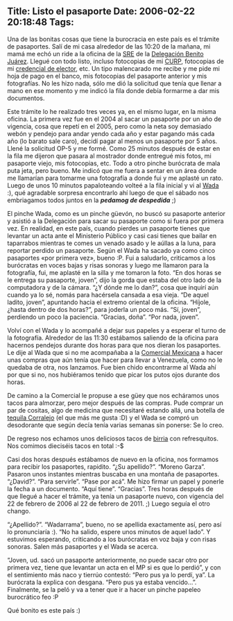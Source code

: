 Title: Listo el pasaporte
Date: 2006-02-22 20:18:48
Tags: 
---
<p>Una de las bonitas cosas que tiene la burocracia en este país es el trámite de pasaportes. Salí de mi casa alrededor de las 10:20 de la mañana, mi mamá me echó un ride a la oficina de la <a target="_blank" href="http://www.sre.gob.mx/">SRE</a> de la <a target="_blank" href="http://www.delegacionbenitojuarez.gob.mx/">Delegación Benito Juárez</a>. Llegué con todo listo, incluso fotocopias de mi <a target="_blank" href="http://www.gobernacion.gob.mx/templetas/blank.php?idCont=182">CURP</a>, fotocopias de mi <a target="_blank" href="http://www.ife.org.mx/InternetCDA/Credencial/index.jsp">credencial de elector</a>, etc. Un tipo malencarado me recibe y me pide mi hoja de pago en el banco, mis fotocopias del pasaporte anterior y mis fotografías. No les hizo nada, sólo me dió la solicitud que tenía que llenar a mano en ese momento y me indicó la fila donde debía formarme a dar mis documentos.</p>

<p>Este trámite lo he realizado tres veces ya, en el mismo lugar, en la misma oficina. La primera vez fue en el 2004 al sacar un pasaporte por un año de vigencia, cosa que repetí en el 2005, pero como la neta soy demasiado webón y pendejo para andar yendo cada año y estar pagando más cada año (lo barato sale caro), decidí pagar al menos un pasaporte por 5 años. Llené la solicitud OP-5 y me formé. Como 25 minutos después de estar en la fila me dijeron que pasara al mostrador donde entregué mis fotos, mi pasaporte viejo, mis fotocopias, etc. Todo a otro pinche burócrata de mala puta jeta, pero bueno. Me indicó que me fuera a sentar en un área donde me llamarían para tomarme una fotografía a donde fui y me aplasté un rato. Luego de unos 10 minutos papaloteando volteé a la fila inicial y vi al <a target="_blank" href="http://www.wada.com.mx">Wada</a> :), qué agradable sorpresa encontrarlo ahí luego de que el sábado nos embriagamos todos juntos en la <em><strong>pedamog de despedida</strong></em> ;)</p>

<p>El pinche Wada, como es un pinche güevón, no buscó su pasaporte anterior y asistió a la Delegación para sacar su pasaporte como si fuera por primera vez. En realidad, en este país, cuando pierdes un pasaporte tienes que levantar un acta ante el Ministerio Público y casi casi tienes que bailar en taparrabos mientras te comes un venado asado y le aúllas a la luna, para reportar perdido un pasaporte. Según el Wada ha sacado ya como cinco pasaportes «por primera vez», bueno :P. Fui a saludarlo, criticamos a los burócratas en voces bajas y risas sonoras y luego me llamaron para la fotografía, fui, me aplasté en la silla y me tomaron la foto. &#8220;En dos horas se le entrega su pasaporte, joven&#8221;, dijo la gorda que estaba del otro lado de la computadora y de la cámara. &#8220;¿Y dónde me lo dan?&#8221;, cosa que inquirí aún cuando ya lo sé, nomás para hacérsela cansada a esa vieja. &#8220;De aquel ladito, joven&#8221;, apuntando hacia el extremo oriental de la oficina. &#8220;Híjole, ¿hasta dentro de dos horas?&#8221;, para joderla un poco más. &#8220;Sí, joven&#8221;, perdiendo un poco la paciencia. &#8220;Gracias, doña&#8221;. &#8220;Por nada, joven&#8221;.</p>

<p>Volví con el Wada y lo acompañé a dejar sus papeles y a esperar el turno de la fotografía. Alrededor de las 11:30 estábamos saliendo de la oficina para hacernos pendejos durante dos horas para que nos dieran los pasaportes. Le dije al Wada que si no me acompañaba a la <a target="_blank" href="http://www.comercialmexicana.com">Comercial Mexicana</a> a hacer unas compras que aún tenía que hacer para llevar a Venezuela, como no le quedaba de otra, nos lanzamos. Fue bien chido encontrarme al Wada ahí por que si no, nos hubiéramos tenido que picar los putos ojos durante dos horas.</p>

<p>De camino a la Comercial le propuse a ese güey que nos echáramos unos tacos para almorzar, pero mejor después de las compras. Pude comprar un par de cositas, algo de medicina que necesitaré estando allá, una botella de <a target="_blank" href="http://www.tequilacorralejo.com/corralejo.htm">tequila Corralejo</a> (el que más me gusta :D) y el Wada se compró un desodorante que según decía tenía varias semanas sin ponerse: Se lo creo.</p>

<p>De regreso nos echamos unos deliciosos tacos de <a target="_blank" href="http://es.wikipedia.org/wiki/Birria">birria</a> con refresquitos. Nos comimos dieciséis tacos en total :-$</p>

<p>Casi dos horas después estábamos de nuevo en la oficina, nos formamos para recibir los pasaportes, rapidito. &#8220;¿Su apellido?&#8221;. &#8220;Moreno Garza&#8221;. Pasaron unos instantes mientras buscaba en una montaña de pasaportes. &#8220;¿David?&#8221;. &#8220;Para servirle&#8221;. &#8220;Pase por acá&#8221;. Me hizo firmar un papel y ponerle la fecha a un documento. &#8220;Aquí tiene&#8221;. &#8220;Gracias&#8221;. Tres horas después de que llegué a hacer el trámite, ya tenía un pasaporte nuevo, con vigencia del 22 de febrero de 2006 al 22 de febrero de 2011. ;) Luego seguía el otro chango.</p>

<p>&#8220;¿Apellido?&#8221;. &#8220;Wadarrama&#8221;, bueno, no se apellida exactamente así, pero así lo pronunciaría :). &#8220;No ha salido, espere unos minutos de aquel lado&#8221;. Y estuvimos esperando, criticando a los burócratas en voz baja y con risas sonoras. Salen más pasaportes y el Wada se acerca.</p>

<p>&#8220;Joven, ud. sacó un pasaporte anteriormente, no puede sacar otro por primera vez, tiene que levantar un acta en el MP si es que lo perdió&#8221;, y con el sentimiento más naco y tierrúo contestó: &#8220;Pero pus ya lo perdí, ya&#8221;. La burócrata la explica con desgana. &#8220;Pero pus ya estaba vencido&#8230;&#8221;. Finalmente, se la peló y va a tener que ir a hacer un pinche papeleo burocrático feo :P</p>

<p>Qué bonito es este país :)</p>
